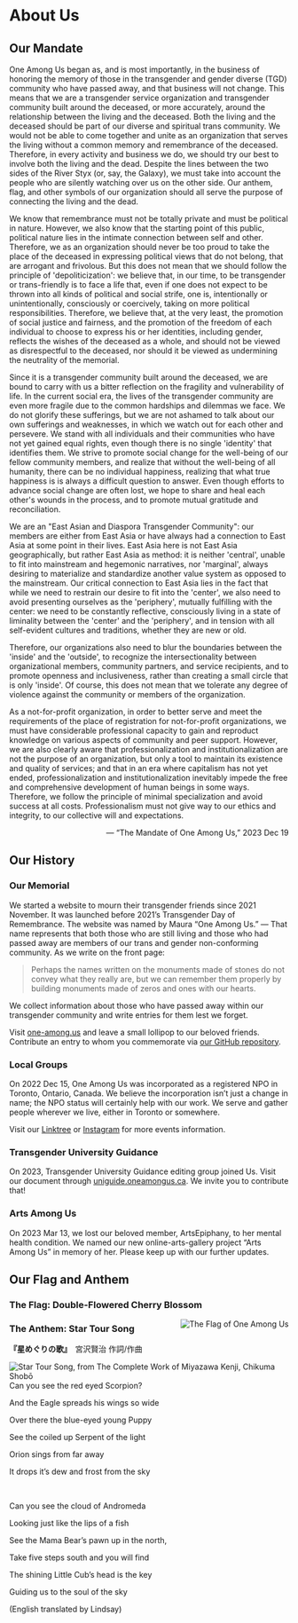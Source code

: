 # About Us

## Our Mandate

One Among Us began as, and is most importantly, in the business of honoring the memory of those in the transgender and gender diverse (TGD) community who have passed away, and that business will not change. This means that we are a transgender service organization and transgender community built around the deceased, or more accurately, around the relationship between the living and the deceased. Both the living and the deceased should be part of our diverse and spiritual trans community. We would not be able to come together and unite as an organization that serves the living without a common memory and remembrance of the deceased. Therefore, in every activity and business we do, we should try our best to involve both the living and the dead. Despite the lines between the two sides of the River Styx (or, say, the Galaxy), we must take into account the people who are silently watching over us on the other side. Our anthem, flag, and other symbols of our organization should all serve the purpose of connecting the living and the dead.

We know that remembrance must not be totally private and must be political in nature. However, we also know that the starting point of this public, political nature lies in the intimate connection between self and other. Therefore, we as an organization should never be too proud to take the place of the deceased in expressing political views that do not belong, that are arrogant and frivolous. But this does not mean that we should follow the principle of 'depoliticization': we believe that, in our time, to be transgender or trans-friendly is to face a life that, even if one does not expect to be thrown into all kinds of political and social strife, one is, intentionally or unintentionally, consciously or coercively, taking on more political responsibilities. Therefore, we believe that, at the very least, the promotion of social justice and fairness, and the promotion of the freedom of each individual to choose to express his or her identities, including gender, reflects the wishes of the deceased as a whole, and should not be viewed as disrespectful to the deceased, nor should it be viewed as undermining the neutrality of the memorial.

Since it is a transgender community built around the deceased, we are bound to carry with us a bitter reflection on the fragility and vulnerability of life. In the current social era, the lives of the transgender community are even more fragile due to the common hardships and dilemmas we face. We do not glorify these sufferings, but we are not ashamed to talk about our own sufferings and weaknesses, in which we watch out for each other and persevere. We stand with all individuals and their communities who have not yet gained equal rights, even though there is no single 'identity' that identifies them. We strive to promote social change for the well-being of our fellow community members, and realize that without the well-being of all humanity, there can be no individual happiness, realizing that what true happiness is is always a difficult question to answer. Even though efforts to advance social change are often lost, we hope to share and heal each other's wounds in the process, and to promote mutual gratitude and reconciliation.

We are an "East Asian and Diaspora Transgender Community": our members are either from East Asia or have always had a connection to East Asia at some point in their lives. East Asia here is not East Asia geographically, but rather East Asia as method: it is neither 'central', unable to fit into mainstream and hegemonic narratives, nor 'marginal', always desiring to materialize and standardize another value system as opposed to the mainstream. Our critical connection to East Asia lies in the fact that while we need to restrain our desire to fit into the 'center', we also need to avoid presenting ourselves as the 'periphery', mutually fulfilling with the center: we need to be constantly reflective, consciously living in a state of liminality between the 'center' and the 'periphery', and in tension with all self-evident cultures and traditions, whether they are new or old.

Therefore, our organizations also need to blur the boundaries between the 'inside' and the 'outside', to recognize the intersectionality between organizational members, community partners, and service recipients, and to promote openness and inclusiveness, rather than creating a small circle that is only 'inside'. Of course, this does not mean that we tolerate any degree of violence against the community or members of the organization.

As a not-for-profit organization, in order to better serve and meet the requirements of the place of registration for not-for-profit organizations, we must have considerable professional capacity to gain and reproduct knowledge on various aspects of community and peer support. However, we are also clearly aware that professionalization and institutionalization are not the purpose of an organization, but only a tool to maintain its existence and quality of services; and that in an era where capitalism has not yet ended, professionalization and institutionalization inevitably impede the free and comprehensive development of human beings in some ways. Therefore, we follow the principle of minimal specialization and avoid success at all costs. Professionalism must not give way to our ethics and integrity, to our collective will and expectations. 
<p style="text-align:right;"> — “The Mandate of One Among Us,” 2023 Dec 19</p>

## Our History

### Our Memorial

We started a website to mourn their transgender friends since 2021 November.
It was launched before 2021’s Transgender Day of Remembrance.
The website was named by Maura “One Among Us.”
— That name represents that both those who are still living and those who had passed away are members of our trans and gender non-conforming community.
As we write on the front page:

> Perhaps the names written on the monuments made of stones do not convey what they really are, but we can remember them properly by building monuments made of zeros and ones with our hearts.

We collect information about those who have passed away within our transgender community and write entries for them lest we forget.

Visit [one-among.us](https://one-among.us) and leave a small lollipop to our beloved friends. Contribute an entry to whom you commemorate via [our GitHub repository](https://github.com/one-among-us/data).

### Local Groups

On 2022 Dec 15, One Among Us was incorporated as a registered NPO in Toronto, Ontario, Canada.
We believe the incorporation isn’t just a change in name; the NPO status will certainly help with our work.
We serve and gather people wherever we live, either in Toronto or somewhere.

Visit our [Linktree](https://linktr.ee/oneamongus) or [Instagram](https://www.instagram.com/oneamongus_ca/) for more events information.


### Transgender University Guidance

On 2023, Transgender University Guidance editing group joined Us. Visit our document through [uniguide.oneamongus.ca](https://uniguide.oneamongus.ca). We invite you to contribute that!

### Arts Among Us

On 2023 Mar 13, we lost our beloved member, ArtsEpiphany, to her mental health condition.
We named our new online-arts-gallery project “Arts Among Us” in memory of her.
Please keep up with our further updates.


## Our Flag and Anthem

### The Flag: Double-Flowered Cherry Blossom

![The Flag of One Among Us](/posts/flag.oau.png 'The Flag of One Among Us')

### The Anthem: Star Tour Song

**『星めぐりの歌』**　宮沢賢治 作詞/作曲

![Star Tour Song, from *The Complete Work of Miyazawa Kenji*, Chikuma Shobō](/posts/hoshi-meguri-no-uta.png 'Star Tour Song, from The Complete Work of Miyazawa Kenji, Chikuma Shobo')

Can you see the red eyed Scorpion?

And the Eagle spreads his wings so wide

Over there the blue-eyed young Puppy

See the coiled up Serpent of the light

Orion sings from far away

It drops it’s dew and frost from the sky

<br/>

Can you see the cloud of Andromeda

Looking just like the lips of a fish

See the Mama Bear’s pawn up in the north,

Take five steps south and you will find

The shining Little Cub’s head is the key

Guiding us to the soul of the sky

(English translated by Lindsay)

<style scoped>
img {
    float: right;
}
</style>
